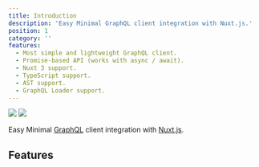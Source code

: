 ```yaml
---
title: Introduction
description: 'Easy Minimal GraphQL client integration with Nuxt.js.'
position: 1
category: ''
features:
  - Most simple and lightweight GraphQL client.
  - Promise-based API (works with async / await).
  - Nuxt 3 support.
  - TypeScript support.
  - AST support.
  - GraphQL Loader support.
---
```


<img src="/preview.png" class="light-img" />
<img src="/preview-dark.png" class="dark-img" />

Easy Minimal <a href="https://github.com/prisma-labs/graphql-request">GraphQL</a> client integration with [Nuxt.js](https://nuxtjs.org).

## Features

<list :items="features"></list>
